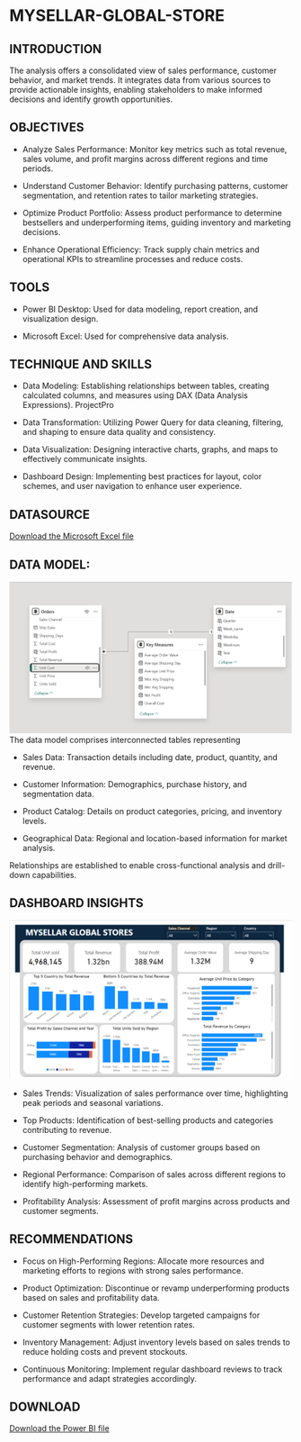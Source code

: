 # MYSELLAR-GLOBAL-STORE

## INTRODUCTION
The analysis offers a consolidated view of sales performance, customer behavior, and market trends. It integrates data from various sources to provide actionable insights, enabling stakeholders to make informed decisions and identify growth opportunities.

## OBJECTIVES
- Analyze Sales Performance: Monitor key metrics such as total revenue, sales volume, and profit margins across different regions and time periods.

- Understand Customer Behavior: Identify purchasing patterns, customer segmentation, and retention rates to tailor marketing strategies.

- Optimize Product Portfolio: Assess product performance to determine bestsellers and underperforming items, guiding inventory and marketing decisions.

- Enhance Operational Efficiency: Track supply chain metrics and operational KPIs to streamline processes and reduce costs.

## TOOLS
- Power BI Desktop: Used for data modeling, report creation, and visualization design.

- Microsoft Excel: Used for comprehensive data analysis.

## TECHNIQUE AND SKILLS
- Data Modeling: Establishing relationships between tables, creating calculated columns, and measures using DAX (Data Analysis Expressions).
ProjectPro

- Data Transformation: Utilizing Power Query for data cleaning, filtering, and shaping to ensure data quality and consistency.

- Data Visualization: Designing interactive charts, graphs, and maps to effectively communicate insights.

- Dashboard Design: Implementing best practices for layout, color schemes, and user navigation to enhance user experience.

## DATASOURCE
<a href = https://github.com/Shanu998/MYSELLAR-GLOBAL-STORE/raw/refs/heads/main/IMAGES/Mysellar%20Global%20Sales%20Dataset.xlsx> Download the Microsoft Excel file </a>
## DATA MODEL: 
![Data Model](https://github.com/Shanu998/MYSELLAR-GLOBAL-STORE/blob/main/IMAGES/MYSELLAR%20DATA%20MODEL.png)
The data model comprises interconnected tables representing

- Sales Data: Transaction details including date, product, quantity, and revenue.

- Customer Information: Demographics, purchase history, and segmentation data.

- Product Catalog: Details on product categories, pricing, and inventory levels.

- Geographical Data: Regional and location-based information for market analysis.
  
Relationships are established to enable cross-functional analysis and drill-down capabilities.

## DASHBOARD INSIGHTS
![Overview Dashboard](https://github.com/Shanu998/MYSELLAR-GLOBAL-STORE/blob/main/IMAGES/MYSELLAR%20OVERVIEW.png)
- Sales Trends: Visualization of sales performance over time, highlighting peak periods and seasonal variations.

- Top Products: Identification of best-selling products and categories contributing to revenue.

- Customer Segmentation: Analysis of customer groups based on purchasing behavior and demographics.

- Regional Performance: Comparison of sales across different regions to identify high-performing markets.

- Profitability Analysis: Assessment of profit margins across products and customer segments.

## RECOMMENDATIONS
- Focus on High-Performing Regions: Allocate more resources and marketing efforts to regions with strong sales performance.

- Product Optimization: Discontinue or revamp underperforming products based on sales and profitability data.

- Customer Retention Strategies: Develop targeted campaigns for customer segments with lower retention rates.

- Inventory Management: Adjust inventory levels based on sales trends to reduce holding costs and prevent stockouts.

- Continuous Monitoring: Implement regular dashboard reviews to track performance and adapt strategies accordingly.

## DOWNLOAD
<a href = "https://github.com/Shanu998/MYSELLAR-GLOBAL-STORE/raw/refs/heads/main/IMAGES/Mysellar%20Analysis.pbix"> Download the Power BI file </a>



